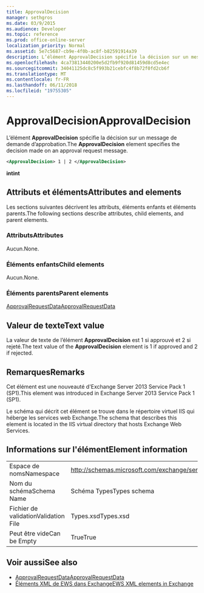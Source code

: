 ```yaml
---
title: ApprovalDecision
manager: sethgros
ms.date: 03/9/2015
ms.audience: Developer
ms.topic: reference
ms.prod: office-online-server
localization_priority: Normal
ms.assetid: 5e7c5687-cb9e-4f0b-ac8f-b82591914a39
description: L’élément ApprovalDecision spécifie la décision sur un message de demande d’approbation.
ms.openlocfilehash: 4ca73813440200e5d2fb9f920d81459d8cd5e4ec
ms.sourcegitcommit: 34041125dc8c5f993b21cebfc4f8b72f0fd2cb6f
ms.translationtype: MT
ms.contentlocale: fr-FR
ms.lasthandoff: 06/11/2018
ms.locfileid: "19755305"
---
```

# <a name="approvaldecision"></a><span data-ttu-id="0928f-103">ApprovalDecision</span><span class="sxs-lookup"><span data-stu-id="0928f-103">ApprovalDecision</span></span>

<span data-ttu-id="0928f-104">L’élément **ApprovalDecision** spécifie la décision sur un message de demande d’approbation.</span><span class="sxs-lookup"><span data-stu-id="0928f-104">The **ApprovalDecision** element specifies the decision made on an approval request message.</span></span> 
  
```XML
<ApprovalDecision> 1 | 2 </ApprovalDecision>
```

 <span data-ttu-id="0928f-105">**int**</span><span class="sxs-lookup"><span data-stu-id="0928f-105">**int**</span></span>
## <a name="attributes-and-elements"></a><span data-ttu-id="0928f-106">Attributs et éléments</span><span class="sxs-lookup"><span data-stu-id="0928f-106">Attributes and elements</span></span>

<span data-ttu-id="0928f-107">Les sections suivantes décrivent les attributs, éléments enfants et éléments parents.</span><span class="sxs-lookup"><span data-stu-id="0928f-107">The following sections describe attributes, child elements, and parent elements.</span></span>
  
### <a name="attributes"></a><span data-ttu-id="0928f-108">Attributs</span><span class="sxs-lookup"><span data-stu-id="0928f-108">Attributes</span></span>

<span data-ttu-id="0928f-109">Aucun.</span><span class="sxs-lookup"><span data-stu-id="0928f-109">None.</span></span>
  
### <a name="child-elements"></a><span data-ttu-id="0928f-110">Éléments enfants</span><span class="sxs-lookup"><span data-stu-id="0928f-110">Child elements</span></span>

<span data-ttu-id="0928f-111">Aucun.</span><span class="sxs-lookup"><span data-stu-id="0928f-111">None.</span></span>
  
### <a name="parent-elements"></a><span data-ttu-id="0928f-112">Éléments parents</span><span class="sxs-lookup"><span data-stu-id="0928f-112">Parent elements</span></span>

[<span data-ttu-id="0928f-113">ApprovalRequestData</span><span class="sxs-lookup"><span data-stu-id="0928f-113">ApprovalRequestData</span></span>](approvalrequestdata.md)
  
## <a name="text-value"></a><span data-ttu-id="0928f-114">Valeur de texte</span><span class="sxs-lookup"><span data-stu-id="0928f-114">Text value</span></span>

<span data-ttu-id="0928f-115">La valeur de texte de l’élément **ApprovalDecision** est 1 si approuvé et 2 si rejeté.</span><span class="sxs-lookup"><span data-stu-id="0928f-115">The text value of the **ApprovalDecision** element is 1 if approved and 2 if rejected.</span></span> 
  
## <a name="remarks"></a><span data-ttu-id="0928f-116">Remarques</span><span class="sxs-lookup"><span data-stu-id="0928f-116">Remarks</span></span>

<span data-ttu-id="0928f-117">Cet élément est une nouveauté d'Exchange Server 2013 Service Pack 1 (SP1).</span><span class="sxs-lookup"><span data-stu-id="0928f-117">This element was introduced in Exchange Server 2013 Service Pack 1 (SP1).</span></span>
  
<span data-ttu-id="0928f-118">Le schéma qui décrit cet élément se trouve dans le répertoire virtuel IIS qui héberge les services web Exchange.</span><span class="sxs-lookup"><span data-stu-id="0928f-118">The schema that describes this element is located in the IIS virtual directory that hosts Exchange Web Services.</span></span>
  
## <a name="element-information"></a><span data-ttu-id="0928f-119">Informations sur l'élément</span><span class="sxs-lookup"><span data-stu-id="0928f-119">Element information</span></span>

|||
|:-----|:-----|
|<span data-ttu-id="0928f-120">Espace de noms</span><span class="sxs-lookup"><span data-stu-id="0928f-120">Namespace</span></span>  <br/> |http://schemas.microsoft.com/exchange/services/2006/types  <br/> |
|<span data-ttu-id="0928f-121">Nom du schéma</span><span class="sxs-lookup"><span data-stu-id="0928f-121">Schema Name</span></span>  <br/> |<span data-ttu-id="0928f-122">Schéma Types</span><span class="sxs-lookup"><span data-stu-id="0928f-122">Types schema</span></span>  <br/> |
|<span data-ttu-id="0928f-123">Fichier de validation</span><span class="sxs-lookup"><span data-stu-id="0928f-123">Validation File</span></span>  <br/> |<span data-ttu-id="0928f-124">Types.xsd</span><span class="sxs-lookup"><span data-stu-id="0928f-124">Types.xsd</span></span>  <br/> |
|<span data-ttu-id="0928f-125">Peut être vide</span><span class="sxs-lookup"><span data-stu-id="0928f-125">Can be Empty</span></span>  <br/> |<span data-ttu-id="0928f-126">True</span><span class="sxs-lookup"><span data-stu-id="0928f-126">True</span></span>  <br/> |
   
## <a name="see-also"></a><span data-ttu-id="0928f-127">Voir aussi</span><span class="sxs-lookup"><span data-stu-id="0928f-127">See also</span></span>

- [<span data-ttu-id="0928f-128">ApprovalRequestData</span><span class="sxs-lookup"><span data-stu-id="0928f-128">ApprovalRequestData</span></span>](approvalrequestdata.md)
- [<span data-ttu-id="0928f-129">Éléments XML de EWS dans Exchange</span><span class="sxs-lookup"><span data-stu-id="0928f-129">EWS XML elements in Exchange</span></span>](ews-xml-elements-in-exchange.md)

